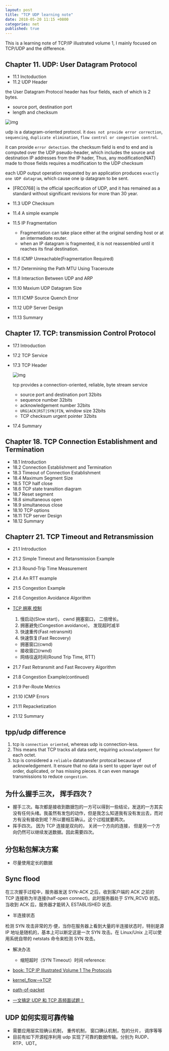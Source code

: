 ```yaml
---
layout: post
title: "TCP UDP learning note"
date: 2018-05-20 11:15 +0800
categories: net
published: true
---
```


This is a learning note of TCP/IP illustrated volume 1, I mainly focused on TCP/UDP and the difference.

## Chapter 11. UDP: User Datagram Protocol

- 11.1 Inctoduction
- 11.2 UDP Header

the User Datagram Protocol header has four fields, each of which is 2 bytes.

- source port, destination port
- length and checksum

![img](http://telescript.denayer.wenk.be/~hcr/cn/idoceo/images/udp_header.gif)

udp is a datagram-oriented protocol. it `does not provide error correction`, `sequencing`, `duplicate elimination`, `flow control or congestion control`.

it can provide `error detection`. the checksum field is end to end and is computed over the UDP pseudo-header, which includes the source and destination IP addresses from the IP hader, Thus, any modification(NAT) made to those fields requires a modification to the UDP checksum

each UDP output operation requested by an application produces `exactly one UDP datagram`, which cause one ip datagram to be sent.

- [FRC0768] is the official specification of UDP, and it has remained as a standard without significant revisions for more than 30 year.

- 11.3 UDP Checksum
- 11.4 A simple example
- 11.5 IP Fragmentation
  - Fragmentation can take place either at the original sending host or at an intermediate router.
  - when an IP datagram is fragmented, it is not reassembled until it reaches its final destination.
- 11.6 ICMP Unreachable(Fragmentation Required)
- 11.7 Determining the Path MTU Using Traceroute
- 11.8 Interaction Between UDP and ARP
- 11.10 Maxium UDP Datagram Size
- 11.11 ICMP Source Quench Error
- 11.12 UDP Server Design
- 11.13 Summary

## Chapter 17. TCP: transmission Control Protocol

- 17.1 Introduction

- 17.2 TCP Service

- 17.3 TCP Header

  ![img](http://telescript.denayer.wenk.be/~hcr/cn/idoceo/images/tcp_header.gif)

  tcp provides a connection-oriented, reliable, byte stream service

  - source port and destination port 32bits
  - sequence number 32bits
  - acknowledgement number 32bits
  - `URG|ACK|RST|SYN|FIN`, window size 32bits
  - TCP checksum urgent pointer 32bits

* 17.4 Summary

## Chapter 18. TCP Connection Establishment and Termination

- 18.1 Introduction
- 18.2 Connection Establishment and Termination
- 18.3 Timeout of Connection Establishment
- 18.4 Maximum Segment Size
- 18.5 TCP half close
- 18.6 TCP state transition diagram
- 18.7 Reset segment
- 18.8 simultaneous open
- 18.9 simultaneous close
- 18.10 TCP options
- 18.11 TCP server Design
- 18.12 Summary

## Chapterr 21. TCP Timeout and Retransmission

- 21.1 Introduction
- 21.2 Simple Timeout and Retansmission Example
- 21.3 Round-Trip Time Measurement
- 21.4 An RTT example
- 21.5 Congestion Example
- 21.6 Congestion Avoidance Algorithm
- [TCP 拥塞 控制](https://zhidao.baidu.com/question/98620785.html)

  1. 慢启动(Slow start)， cwnd 拥塞窗口， 二倍增长。
  2. 拥塞避免(Congestion avoidance)， 发现超时减半
  3. 快速重传(Fast retransmit)
  4. 快速恢复(Fast Recovery)

  - 拥塞窗口(cwnd)
  - 接收窗口(rwnd)
  - 网络往返时间(Round Trip Time, RTT)

- 21.7 Fast Retransmit and Fast Recovery Algorithm
- 21.8 Congestion Example(continued)
- 21.9 Per-Route Metrics
- 21.10 ICMP Errors
- 21.11 Repacketization
- 21.12 Summary

## tpp/udp difference

1. tcp is `connection oriented`, whereas udp is connection-less.
2. This means that TCP tracks all data sent, requiring `acknowledgement` for each octet.
3. tcp is considered a `reliable` datatransfer protocal because of acknowledgement. It ensure that no data is sent to upper layer out of order, duplicated, or has missing pieces. it can even manage transmissions to reduce `congestion`.

## 为什么握手三次， 挥手四次？

- 握手三次。每次都是接收到数据包的一方可以得到一些结论，发送的一方其实没有任何头绪。我虽然有发包的动作，但是我怎么知道我有没有发出去，而对方有没有接收到呢？所以要相互确认。这个过程就要两次。
- 挥手四次。 因为 TCP 连接是双向的， 关闭一个方向的连接， 但是另一个方向仍然可以继续发送数据。因此需要四次。

## 分包粘包解决方案

- 尽量使用定长的数据

## Sync flood

在三次握手过程中，服务器发送 SYN-ACK 之后，收到客户端的 ACK 之前的 TCP 连接称为半连接(half-open connect)。此时服务器处于 SYN_RCVD 状态。当收到 ACK 后，服务器才能转入 ESTABLISHED 状态.

- 半连接状态

检测 SYN 攻击非常的方·便，当你在服务器上看到大量的半连接状态时，特别是源 IP 地址是随机的，基本上可以断定这是一次 SYN 攻击。在 Linux/Unix 上可以使用系统自带的 netstats 命令来检测 SYN 攻击。

- 解决办法

  - 缩短超时（SYN Timeout）时间
    reference:

- [book: TCP IP Illustrated Volume 1 The Protocols](https://doc.lagout.org/network/TCP%20IP%20Illustrated%20Volume%201%20The%20Protocols.pdf)

- [kernel_flow-->TCP](https://wiki.linuxfoundation.org/networking/kernel_flow)
- [path-of-packet](https://www.cs.dartmouth.edu/~sergey/me/netreads/path-of-packet/Lab9_modified.pdf)
- [一文搞定 UDP 和 TCP 高频面试题！](https://zhuanlan.zhihu.com/p/108822858)

## UDP 如何实现可靠传输

- 需要应用层实现确认机制， 重传机制， 窗口确认机制，包的分片， 调序等等
- 目前有如下开源程序利用 udp 实现了可靠的数据传输。分别为 RUDP、RTP、UDT。
